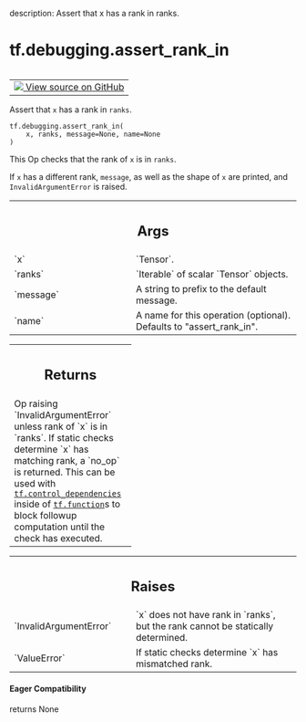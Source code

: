 description: Assert that x has a rank in ranks.

<div itemscope itemtype="http://developers.google.com/ReferenceObject">
<meta itemprop="name" content="tf.debugging.assert_rank_in" />
<meta itemprop="path" content="Stable" />
</div>

# tf.debugging.assert_rank_in

<!-- Insert buttons and diff -->

<table class="tfo-notebook-buttons tfo-api nocontent" align="left">
<td>
  <a target="_blank" href="https://github.com/tensorflow/tensorflow/blob/r2.2/tensorflow/python/ops/check_ops.py#L1324-L1353">
    <img src="https://www.tensorflow.org/images/GitHub-Mark-32px.png" />
    View source on GitHub
  </a>
</td>
</table>



Assert that `x` has a rank in `ranks`.

<pre class="devsite-click-to-copy prettyprint lang-py tfo-signature-link">
<code>tf.debugging.assert_rank_in(
    x, ranks, message=None, name=None
)
</code></pre>



<!-- Placeholder for "Used in" -->

This Op checks that the rank of `x` is in `ranks`.

If `x` has a different rank, `message`, as well as the shape of `x` are
printed, and `InvalidArgumentError` is raised.

<!-- Tabular view -->
 <table class="responsive fixed orange">
<colgroup><col width="214px"><col></colgroup>
<tr><th colspan="2"><h2 class="add-link">Args</h2></th></tr>

<tr>
<td>
`x`
</td>
<td>
`Tensor`.
</td>
</tr><tr>
<td>
`ranks`
</td>
<td>
`Iterable` of scalar `Tensor` objects.
</td>
</tr><tr>
<td>
`message`
</td>
<td>
A string to prefix to the default message.
</td>
</tr><tr>
<td>
`name`
</td>
<td>
A name for this operation (optional). Defaults to "assert_rank_in".
</td>
</tr>
</table>



<!-- Tabular view -->
 <table class="responsive fixed orange">
<colgroup><col width="214px"><col></colgroup>
<tr><th colspan="2"><h2 class="add-link">Returns</h2></th></tr>
<tr class="alt">
<td colspan="2">
Op raising `InvalidArgumentError` unless rank of `x` is in `ranks`.
If static checks determine `x` has matching rank, a `no_op` is returned.
This can be used with <a href="../../tf/control_dependencies.md"><code>tf.control_dependencies</code></a> inside of <a href="../../tf/function.md"><code>tf.function</code></a>s
to block followup computation until the check has executed.
</td>
</tr>

</table>



<!-- Tabular view -->
 <table class="responsive fixed orange">
<colgroup><col width="214px"><col></colgroup>
<tr><th colspan="2"><h2 class="add-link">Raises</h2></th></tr>

<tr>
<td>
`InvalidArgumentError`
</td>
<td>
`x` does not have rank in `ranks`, but the rank cannot
be statically determined.
</td>
</tr><tr>
<td>
`ValueError`
</td>
<td>
If static checks determine `x` has mismatched rank.
</td>
</tr>
</table>



#### Eager Compatibility
returns None

